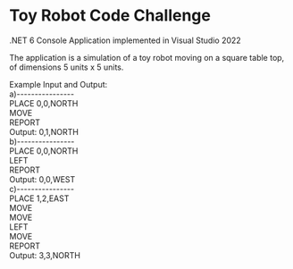 # Toy Robot Code Challenge
.NET 6 Console Application implemented in Visual Studio 2022

The application is a simulation of a toy robot moving on a square table top, of dimensions 5 units x 5 units.

Example Input and Output:  
a)----------------  
PLACE 0,0,NORTH  
MOVE  
REPORT  
Output: 0,1,NORTH  
b)----------------  
PLACE 0,0,NORTH  
LEFT  
REPORT  
Output: 0,0,WEST  
c)----------------  
PLACE 1,2,EAST  
MOVE  
MOVE  
LEFT  
MOVE  
REPORT  
Output: 3,3,NORTH